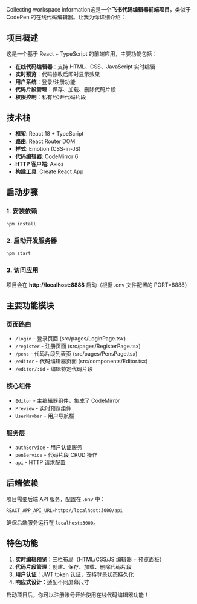 Collecting workspace information这是一个**飞书代码编辑器前端项目**，类似于 CodePen 的在线代码编辑器。让我为你详细介绍：

## 项目概述

这是一个基于 React + TypeScript 的前端应用，主要功能包括：

- **在线代码编辑器**：支持 HTML、CSS、JavaScript 实时编辑
- **实时预览**：代码修改后即时显示效果
- **用户系统**：登录/注册功能
- **代码片段管理**：保存、加载、删除代码片段
- **权限控制**：私有/公开代码片段

## 技术栈

- **框架**: React 18 + TypeScript
- **路由**: React Router DOM
- **样式**: Emotion (CSS-in-JS)
- **代码编辑器**: CodeMirror 6
- **HTTP 客户端**: Axios
- **构建工具**: Create React App

## 启动步骤

### 1. 安装依赖

```bash
npm install
```

### 2. 启动开发服务器

```bash
npm start
```

### 3. 访问应用

项目会在 **http://localhost:8888** 启动（根据 .env 文件配置的 PORT=8888）

## 主要功能模块

### 页面路由
- `/login` - 登录页面 (src/pages/LoginPage.tsx)
- `/register` - 注册页面 (src/pages/RegisterPage.tsx)
- `/pens` - 代码片段列表页 (src/pages/PensPage.tsx)
- `/editor` - 代码编辑器页面 (src/components/Editor.tsx)
- `/editor/:id` - 编辑特定代码片段

### 核心组件
- `Editor` - 主编辑器组件，集成了 CodeMirror
- `Preview` - 实时预览组件
- `UserNavbar` - 用户导航栏

### 服务层
- `authService` - 用户认证服务
- `penService` - 代码片段 CRUD 操作
- `api` - HTTP 请求配置

## 后端依赖

项目需要后端 API 服务，配置在 .env 中：
```
REACT_APP_API_URL=http://localhost:3000/api
```

确保后端服务运行在 `localhost:3000`。

## 特色功能

1. **实时编辑预览**：三栏布局（HTML/CSS/JS 编辑器 + 预览面板）
2. **代码片段管理**：创建、保存、加载、删除代码片段
3. **用户认证**：JWT token 认证，支持登录状态持久化
4. **响应式设计**：适配不同屏幕尺寸

启动项目后，你可以注册账号开始使用在线代码编辑器功能！
